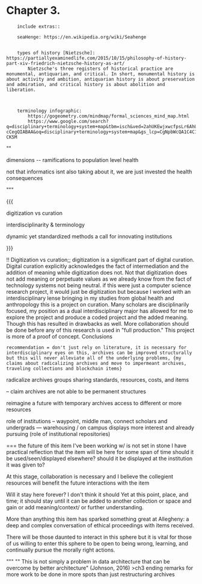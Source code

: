 # Chapter 3.


``` !!
    include extras:: 

    seaHenge: https://en.wikipedia.org/wiki/Seahenge


    types of history [Nietzsche]: https://partiallyexaminedlife.com/2015/10/15/philosophy-of-history-part-xiv-friedrich-nietzsche-history-as-art/
        Nietzsche's three registers of historical practice are monumental, antiquarian, and critical. In short, monumental history is about activity and ambition, antiquarian history is about preservation and admiration, and critical history is about abolition and liberation.
    


    terminology infographic: 
        https://gogeometry.com/mindmap/formal_sciences_mind_map.html
        https://www.google.com/search?q=disciplinary+terminology+system+map&tbm=isch&ved=2ahUKEwjxwcfpsLr6AhUaklMKHZR6BWEQ2-cCegQIABAA&oq=disciplinary+terminology+system+map&gs_lcp=CgNpbWcQA1C4C1j7H2C9IWgAcAB4AIABkQKIAYUVkgEFMC43LjeYAQCgAQGqAQtnd3Mtd2l6LWltZ8ABAQ&sclient=img&ei=YMI1Y_GREpqkzgKU9ZWIBg&bih=569&biw=1280&rlz=1C1ONGR_enUS946US946#imgrc=ODoZr7WQH-CK5M

```


""


dimensions -- ramifications to population level health

not that informatics isnt also taking about it, we are just invested the health consequences 



"""

{{{


digitization vs curation

interdisciplinarity & terminology

dynamic yet standardized methods
a call for innovating institutions

}}}

!! Digitization vs curation;; digitization is a significant part of digital curation. Digital curation explicitly acknowledges the fact of intermediation and the addition of meaning while digitization does not. Not that digitization does not add meaning or perpetuate values as we already know from the fact of technology systems not being neutral. if this were just a computer science research project, it would just be digitization but because I worked with an interdisciplinary lense bringing in my studies from global health and anthropology this is a project on curation. Many scholars are disciplinarily focused, my position as a dual interdisciplinary major has allowed for me to explore the project and produce a coded project and the added meaning. Though this has resulted in drawbacks as well. More collaboration should be done before any of this research is used in "full production." This project is more of a proof of concept.
Conclusions

```
recommendation = don't just rely on literature, it is necessary for interdisciplinary eyes on this, archives can be improved structurally but this will never alleviate all of the underlying problems, {my claims about radicalizing archives and move to impermeant archives, traveling collections and blockchain items}

```

radicalize archives
groups sharing standards, resources, costs, and items 

–
claim
archives are not able to be permanent structures

reimagine a future with temporary archives
access to different or more resources

role of institutions 
– waypoint, middle man, connect scholars and undergrads
— warehousing / on campus displays
more interest and already pursuing (role of institutional repositories)

===
the future of this item I've been working w/ is not set in stone
I have practical reflection that the item will be here for some span of time 
should it be used/seen/displayed elsewhere?
should it be displayed at the institution it was given to?

At this stage, collaboration is necessary and I believe the collegient resources will benefit the future interactions with the item 

Will it stay here forever?
I don't think it should
Yet at this point, place, and time; it should stay until it can be added to another collection or space and gain or add meaning/context/ or further understanding.

More than anything this item has sparked something great at Allegheny:
a deep and complex conversation of ethical proceedings with items received. 

There will be those daunted to interact in this sphere but it is vital for those of us willing to enter this sphere to be open to being wrong, learning, and continually pursue the morally right actions.


"""
"" This is not simply a problem in data architecture that can be overcome by better architecture" (Johnson, 2016)
	>ch3 ending remarks for more work to be done in more spots than just restructuring archives

